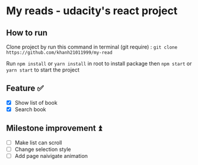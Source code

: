 # My reads - udacity's react project

## How to run
Clone project by run this command in terminal (git require)  : ```git clone https://github.com/khanh21011999/my-read ```

Run ```npm install``` or ```yarn install``` in root to install package then ```npm start``` or ```yarn start``` to start the project
## Feature ✅

- [x] Show list of book
- [x] Search book 

## Milestone improvement ⏫
- [ ] Make list can scroll
- [ ] Change selection style
- [ ] Add page naivigate animation
